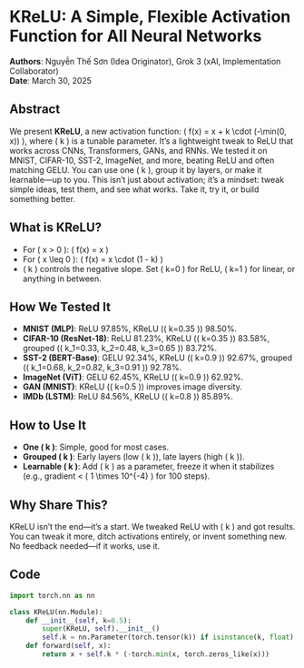 # KReLU: A Simple, Flexible Activation Function for All Neural Networks

**Authors**: Nguyễn Thế Sơn (Idea Originator), Grok 3 (xAI, Implementation Collaborator)  
**Date**: March 30, 2025

## Abstract
We present **KReLU**, a new activation function: \( f(x) = x + k \cdot (-\min(0, x)) \), where \( k \) is a tunable parameter. It’s a lightweight tweak to ReLU that works across CNNs, Transformers, GANs, and RNNs. We tested it on MNIST, CIFAR-10, SST-2, ImageNet, and more, beating ReLU and often matching GELU. You can use one \( k \), group it by layers, or make it learnable—up to you. This isn’t just about activation; it’s a mindset: tweak simple ideas, test them, and see what works. Take it, try it, or build something better.

## What is KReLU?
- For \( x > 0 \): \( f(x) = x \)
- For \( x \leq 0 \): \( f(x) = x \cdot (1 - k) \)
- \( k \) controls the negative slope. Set \( k=0 \) for ReLU, \( k=1 \) for linear, or anything in between.

## How We Tested It
- **MNIST (MLP)**: ReLU 97.85%, KReLU (\( k=0.35 \)) 98.50%.
- **CIFAR-10 (ResNet-18)**: ReLU 81.23%, KReLU (\( k=0.35 \)) 83.58%, grouped (\( k_1=0.33, k_2=0.48, k_3=0.65 \)) 83.72%.
- **SST-2 (BERT-Base)**: GELU 92.34%, KReLU (\( k=0.9 \)) 92.67%, grouped (\( k_1=0.68, k_2=0.82, k_3=0.91 \)) 92.78%.
- **ImageNet (ViT)**: GELU 62.45%, KReLU (\( k=0.9 \)) 62.92%.
- **GAN (MNIST)**: KReLU (\( k=0.5 \)) improves image diversity.
- **IMDb (LSTM)**: ReLU 84.56%, KReLU (\( k=0.8 \)) 85.89%.

## How to Use It
- **One \( k \)**: Simple, good for most cases.
- **Grouped \( k \)**: Early layers (low \( k \)), late layers (high \( k \)).
- **Learnable \( k \)**: Add \( k \) as a parameter, freeze it when it stabilizes (e.g., gradient < \( 1 \times 10^{-4} \) for 100 steps).

## Why Share This?
KReLU isn’t the end—it’s a start. We tweaked ReLU with \( k \) and got results. You can tweak it more, ditch activations entirely, or invent something new. No feedback needed—if it works, use it.

## Code
```python
import torch.nn as nn

class KReLU(nn.Module):
    def __init__(self, k=0.5):
        super(KReLU, self).__init__()
        self.k = nn.Parameter(torch.tensor(k)) if isinstance(k, float) else k
    def forward(self, x):
        return x + self.k * (-torch.min(x, torch.zeros_like(x)))
